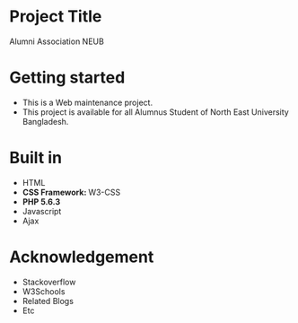 # Project Title
Alumni Association NEUB

# Getting started
<ul> 
  <li> This is a Web maintenance project. </li>
  <li> This project is available for all Alumnus Student of North East University Bangladesh. </li>
</ul>

# Built in

<ul> 
  
  <li> HTML </li>
  <li> <strong> CSS Framework: </strong> W3-CSS </li> 
  <li> <strong> PHP 5.6.3 </strong> </li>
  <li> Javascript </li>
  <li> Ajax </li>
  
</ul>

# Acknowledgement

<ul> 
  <li> Stackoverflow </li>
  <li> W3Schools </li>
  <li> Related Blogs </li>
  <li> Etc </li>

</ul>
